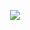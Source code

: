 <p align="center">
  <img src="https://capsule-render.vercel.app/api?text=Hey folks, I'm Nigel! 👋&animation=scaleIn&type=Shark&color=gradient&height=100"/>
</p>
